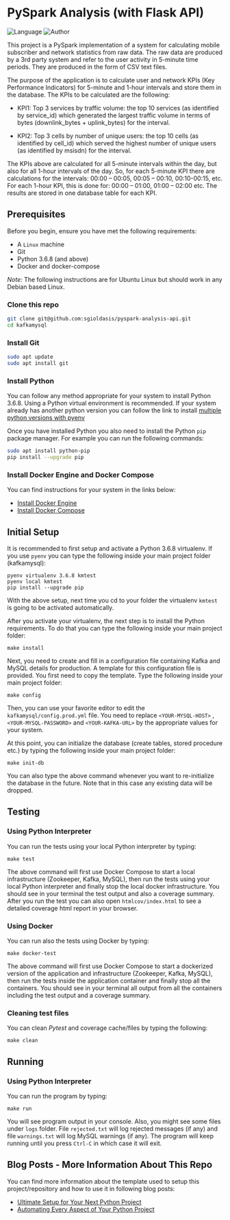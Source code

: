 # PySpark Analysis (with Flask API)

![Language](https://img.shields.io/badge/python-v3.6.8-blue)
![Author](https://img.shields.io/badge/Made%20By-Savas%20Gioldasis-blue)

This project is a PySpark implementation of a system for calculating mobile subscriber and network statistics from raw data. The raw data are produced by a 3rd party system and refer to the user activity in 5-minute time periods. They are produced in the form of CSV text files.

The purpose of the application is to calculate user and network KPIs (Key Performance Indicators) for 5-minute and 1-hour intervals and store them in the database. The KPIs to be calculated are the following:

- KPI1: Top 3 services by traffic volume: the top 10 services (as identified by service_id) which generated the largest traffic volume in terms of bytes (downlink_bytes + uplink_bytes) for the interval.

- KPI2: Top 3 cells by number of unique users: the top 10 cells (as identified by cell_id) which served the highest number of unique users (as identified by msisdn) for the interval.

The KPIs above are calculated for all 5-minute intervals within the day, but also for all 1-hour intervals of the day. So, for each 5-minute KPI there are calculations for the intervals: 00:00 – 00:05, 00:05 – 00:10, 00:10-00:15, etc. For each 1-hour KPI, this is done for: 00:00 – 01:00, 01:00 – 02:00 etc. The results are stored in one database table for each KPI.

## Prerequisites

Before you begin, ensure you have met the following requirements:

<!--- These are just example requirements. Add, duplicate or remove as required --->

- A `Linux` machine
- Git
- Python 3.6.8 (and above)
- Docker and docker-compose

_Note:_ The following instructions are for Ubuntu Linux but should work in any Debian based Linux.

### Clone this repo

```bash
git clone git@github.com:sgioldasis/pyspark-analysis-api.git
cd kafkamysql
```

### Install Git

```bash
sudo apt update
sudo apt install git
```

### Install Python

You can follow any method appropriate for your system to install Python 3.6.8. Using a Python virtual environment is recommended. If your system already has another python version you can follow the link to install
[multiple python versions with pyenv](https://realpython.com/intro-to-pyenv/)

Once you have installed Python you also need to install the Python `pip` package manager. For example you can run the following commands:

```bash
sudo apt install python-pip
pip install --upgrade pip
```

### Install Docker Engine and Docker Compose

You can find instructions for your system in the links below:

- [Install Docker Engine](https://docs.docker.com/install/)
- [Install Docker Compose](https://docs.docker.com/compose/install/)

## Initial Setup

It is recommended to first setup and activate a Python 3.6.8 virtualenv. If you use `pyenv` you can type the following inside your main project folder (kafkamysql):

```shell
pyenv virtualenv 3.6.8 kmtest
pyenv local kmtest
pip install --upgrade pip
```

With the above setup, next time you cd to your folder the virtualenv `kmtest` is going to be activated automatically.

After you activate your virtualenv, the next step is to install the Python requirements. To do that you can type the following inside your main project folder:

```shell
make install
```

Next, you need to create and fill in a configuration file containing Kafka and MySQL details for production. A template for this configuration file is provided. You first need to copy the template. Type the following inside your main project folder:

```shell
make config
```

Then, you can use your favorite editor to edit the `kafkamysql/config.prod.yml` file. You need to replace `<YOUR-MYSQL-HOST>` , `<YOUR-MYSQL-PASSWORD>` and `<YOUR-KAFKA-URL>` by the appropriate values for your system.

At this point, you can initialize the database (create tables, stored procedure etc.) by typing the following inside your main project folder:

```shell
make init-db
```

You can also type the above command whenever you want to re-initialize the database in the future. Note that in this case any existing data will be dropped.

## Testing

### Using Python Interpreter

You can run the tests using your local Python interpreter by typing:

```shell
make test
```

The above command will first use Docker Compose to start a local infrastructure (Zookeeper, Kafka, MySQL), then run the tests using your local Python interpreter and finally stop the local docker infrastructure. You should see in your terminal the test output and also a coverage summary. After you run the test you can also open `htmlcov/index.html` to see a detailed coverage html report in your browser.

### Using Docker

You can run also the tests using Docker by typing:

```shell
make docker-test
```

The above command will first use Docker Compose to start a dockerized version of the application and infrastructure (Zookeeper, Kafka, MySQL), then run the tests inside the application container and finally stop all the containers. You should see in your terminal all output from all the containers including the test output and a coverage summary.

### Cleaning test files

You can clean _Pytest_ and coverage cache/files by typing the following:

```shell
make clean
```

## Running

### Using Python Interpreter

You can run the program by typing:

```shell
make run
```

You will see program output in your console. Also, you might see some files under `logs` folder. File `rejected.txt` will log rejected messages (if any) and file `warnings.txt` will log MySQL warnings (if any). The program will keep running until you press `Ctrl-C` in which case it will exit.

## Blog Posts - More Information About This Repo

You can find more information about the template used to setup this project/repository and how to use it in following blog posts:

- [Ultimate Setup for Your Next Python Project](https://towardsdatascience.com/ultimate-setup-for-your-next-python-project-179bda8a7c2c)
- [Automating Every Aspect of Your Python Project](https://towardsdatascience.com/automating-every-aspect-of-your-python-project-6517336af9da)

